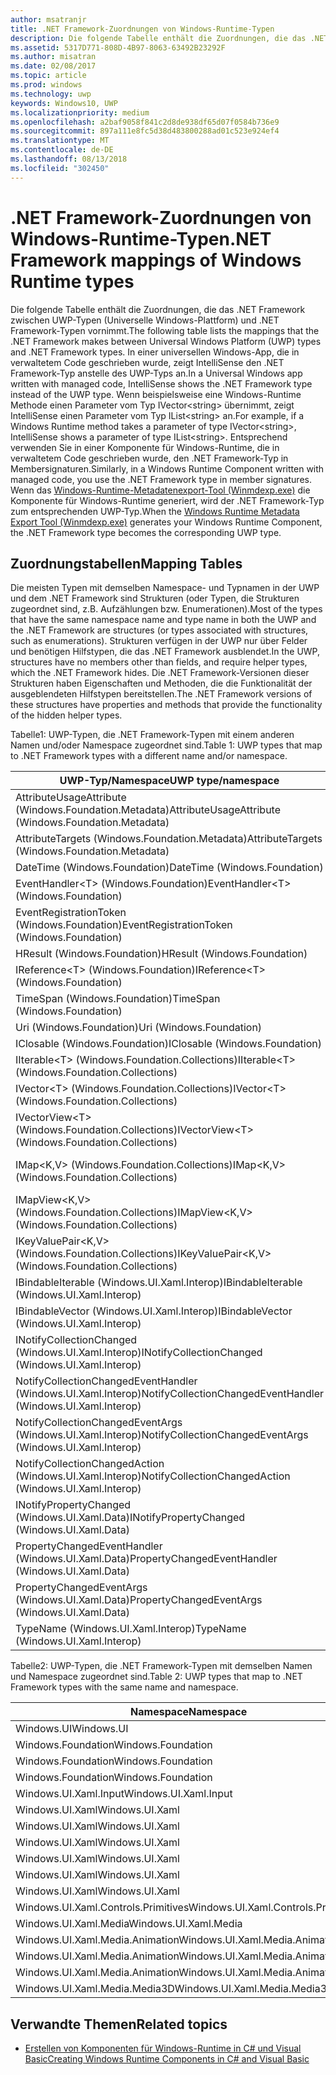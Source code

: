 ```yaml
---
author: msatranjr
title: .NET Framework-Zuordnungen von Windows-Runtime-Typen
description: Die folgende Tabelle enthält die Zuordnungen, die das .NET Framework zwischen UWP-Typen (Universelle Windows-Plattform) und .NET Framework-Typen vornimmt.
ms.assetid: 5317D771-808D-4B97-8063-63492B23292F
ms.author: misatran
ms.date: 02/08/2017
ms.topic: article
ms.prod: windows
ms.technology: uwp
keywords: Windows10, UWP
ms.localizationpriority: medium
ms.openlocfilehash: a2baf9058f841c2d8de938df65d07f0584b736e9
ms.sourcegitcommit: 897a111e8fc5d38d483800288ad01c523e924ef4
ms.translationtype: MT
ms.contentlocale: de-DE
ms.lasthandoff: 08/13/2018
ms.locfileid: "302450"
---
```

# <a name="net-framework-mappings-of-windows-runtime-types"></a><span data-ttu-id="bb7da-104">.NET Framework-Zuordnungen von Windows-Runtime-Typen</span><span class="sxs-lookup"><span data-stu-id="bb7da-104">.NET Framework mappings of Windows Runtime types</span></span>



<span data-ttu-id="bb7da-105">Die folgende Tabelle enthält die Zuordnungen, die das .NET Framework zwischen UWP-Typen (Universelle Windows-Plattform) und .NET Framework-Typen vornimmt.</span><span class="sxs-lookup"><span data-stu-id="bb7da-105">The following table lists the mappings that the .NET Framework makes between Universal Windows Platform (UWP) types and .NET Framework types.</span></span> <span data-ttu-id="bb7da-106">In einer universellen Windows-App, die in verwaltetem Code geschrieben wurde, zeigt IntelliSense den .NET Framework-Typ anstelle des UWP-Typs an.</span><span class="sxs-lookup"><span data-stu-id="bb7da-106">In a Universal Windows app written with managed code, IntelliSense shows the .NET Framework type instead of the UWP type.</span></span> <span data-ttu-id="bb7da-107">Wenn beispielsweise eine Windows-Runtime Methode einen Parameter vom Typ IVector&lt;string&gt; übernimmt, zeigt IntelliSense einen Parameter vom Typ IList&lt;string&gt; an.</span><span class="sxs-lookup"><span data-stu-id="bb7da-107">For example, if a Windows Runtime method takes a parameter of type IVector&lt;string&gt;, IntelliSense shows a parameter of type IList&lt;string&gt;.</span></span> <span data-ttu-id="bb7da-108">Entsprechend verwenden Sie in einer Komponente für Windows-Runtime, die in verwaltetem Code geschrieben wurde, den .NET Framework-Typ in Membersignaturen.</span><span class="sxs-lookup"><span data-stu-id="bb7da-108">Similarly, in a Windows Runtime Component written with managed code, you use the .NET Framework type in member signatures.</span></span> <span data-ttu-id="bb7da-109">Wenn das [Windows-Runtime-Metadatenexport-Tool (Winmdexp.exe)](https://msdn.microsoft.com/library/hh925576.aspx) die Komponente für Windows-Runtime generiert, wird der .NET Framework-Typ zum entsprechenden UWP-Typ.</span><span class="sxs-lookup"><span data-stu-id="bb7da-109">When the [Windows Runtime Metadata Export Tool (Winmdexp.exe)](https://msdn.microsoft.com/library/hh925576.aspx) generates your Windows Runtime Component, the .NET Framework type becomes the corresponding UWP type.</span></span>

## <a name="mapping-tables"></a><span data-ttu-id="bb7da-110">Zuordnungstabellen</span><span class="sxs-lookup"><span data-stu-id="bb7da-110">Mapping Tables</span></span>


<span data-ttu-id="bb7da-111">Die meisten Typen mit demselben Namespace- und Typnamen in der UWP und dem .NET Framework sind Strukturen (oder Typen, die Strukturen zugeordnet sind, z.B. Aufzählungen bzw. Enumerationen).</span><span class="sxs-lookup"><span data-stu-id="bb7da-111">Most of the types that have the same namespace name and type name in both the UWP and the .NET Framework are structures (or types associated with structures, such as enumerations).</span></span> <span data-ttu-id="bb7da-112">Strukturen verfügen in der UWP nur über Felder und benötigen Hilfstypen, die das .NET Framework ausblendet.</span><span class="sxs-lookup"><span data-stu-id="bb7da-112">In the UWP, structures have no members other than fields, and require helper types, which the .NET Framework hides.</span></span> <span data-ttu-id="bb7da-113">Die .NET Framework-Versionen dieser Strukturen haben Eigenschaften und Methoden, die die Funktionalität der ausgeblendeten Hilfstypen bereitstellen.</span><span class="sxs-lookup"><span data-stu-id="bb7da-113">The .NET Framework versions of these structures have properties and methods that provide the functionality of the hidden helper types.</span></span>

<span data-ttu-id="bb7da-114">Tabelle1: UWP-Typen, die .NET Framework-Typen mit einem anderen Namen und/oder Namespace zugeordnet sind.</span><span class="sxs-lookup"><span data-stu-id="bb7da-114">Table 1: UWP types that map to .NET Framework types with a different name and/or namespace.</span></span>

| <span data-ttu-id="bb7da-115">UWP-Typ/Namespace</span><span class="sxs-lookup"><span data-stu-id="bb7da-115">UWP type/namespace</span></span>                                            | <span data-ttu-id="bb7da-116">.NET Framework-Typ/Namespace</span><span class="sxs-lookup"><span data-stu-id="bb7da-116">.NET Framework type/namespace</span></span>                                          | <span data-ttu-id="bb7da-117">.NET Framework-Assembly</span><span class="sxs-lookup"><span data-stu-id="bb7da-117">.NET Framework assembly</span></span>                           |
|---------------------------------------------------------------|------------------------------------------------------------------------|---------------------------------------------------|
| <span data-ttu-id="bb7da-118">AttributeUsageAttribute (Windows.Foundation.Metadata)</span><span class="sxs-lookup"><span data-stu-id="bb7da-118">AttributeUsageAttribute (Windows.Foundation.Metadata)</span></span>         | <span data-ttu-id="bb7da-119">AttributeUsageAttribute (System)</span><span class="sxs-lookup"><span data-stu-id="bb7da-119">AttributeUsageAttribute (System)</span></span>                                       | <span data-ttu-id="bb7da-120">System.Runtime.dll</span><span class="sxs-lookup"><span data-stu-id="bb7da-120">System.Runtime.dll</span></span>                                |
| <span data-ttu-id="bb7da-121">AttributeTargets (Windows.Foundation.Metadata)</span><span class="sxs-lookup"><span data-stu-id="bb7da-121">AttributeTargets (Windows.Foundation.Metadata)</span></span>                | <span data-ttu-id="bb7da-122">AttributeTargets (System)</span><span class="sxs-lookup"><span data-stu-id="bb7da-122">AttributeTargets (System)</span></span>                                              | <span data-ttu-id="bb7da-123">System.Runtime.dll</span><span class="sxs-lookup"><span data-stu-id="bb7da-123">System.Runtime.dll</span></span>                                |
| <span data-ttu-id="bb7da-124">DateTime (Windows.Foundation)</span><span class="sxs-lookup"><span data-stu-id="bb7da-124">DateTime (Windows.Foundation)</span></span>                                 | <span data-ttu-id="bb7da-125">DateTimeOffset (System)</span><span class="sxs-lookup"><span data-stu-id="bb7da-125">DateTimeOffset (System)</span></span>                                                | <span data-ttu-id="bb7da-126">System.Runtime.dll</span><span class="sxs-lookup"><span data-stu-id="bb7da-126">System.Runtime.dll</span></span>                                |
| <span data-ttu-id="bb7da-127">EventHandler&lt;T&gt; (Windows.Foundation)</span><span class="sxs-lookup"><span data-stu-id="bb7da-127">EventHandler&lt;T&gt; (Windows.Foundation)</span></span>                    | <span data-ttu-id="bb7da-128">EventHandler&lt;T&gt; (System)</span><span class="sxs-lookup"><span data-stu-id="bb7da-128">EventHandler&lt;T&gt; (System)</span></span>                                         | <span data-ttu-id="bb7da-129">System.Runtime.dll</span><span class="sxs-lookup"><span data-stu-id="bb7da-129">System.Runtime.dll</span></span>                                |
| <span data-ttu-id="bb7da-130">EventRegistrationToken (Windows.Foundation)</span><span class="sxs-lookup"><span data-stu-id="bb7da-130">EventRegistrationToken (Windows.Foundation)</span></span>                   | <span data-ttu-id="bb7da-131">EventRegistrationToken (System.Runtime.InteropServices.WindowsRuntime)</span><span class="sxs-lookup"><span data-stu-id="bb7da-131">EventRegistrationToken (System.Runtime.InteropServices.WindowsRuntime)</span></span> | <span data-ttu-id="bb7da-132">System.Runtime.InteropServices.WindowsRuntime.dll</span><span class="sxs-lookup"><span data-stu-id="bb7da-132">System.Runtime.InteropServices.WindowsRuntime.dll</span></span> |
| <span data-ttu-id="bb7da-133">HResult (Windows.Foundation)</span><span class="sxs-lookup"><span data-stu-id="bb7da-133">HResult (Windows.Foundation)</span></span>                                  | <span data-ttu-id="bb7da-134">Exception (System)</span><span class="sxs-lookup"><span data-stu-id="bb7da-134">Exception (System)</span></span>                                                     | <span data-ttu-id="bb7da-135">System.Runtime.dll</span><span class="sxs-lookup"><span data-stu-id="bb7da-135">System.Runtime.dll</span></span>                                |
| <span data-ttu-id="bb7da-136">IReference&lt;T&gt; (Windows.Foundation)</span><span class="sxs-lookup"><span data-stu-id="bb7da-136">IReference&lt;T&gt; (Windows.Foundation)</span></span>                      | <span data-ttu-id="bb7da-137">Nullable&lt;T&gt; (System)</span><span class="sxs-lookup"><span data-stu-id="bb7da-137">Nullable&lt;T&gt; (System)</span></span>                                             | <span data-ttu-id="bb7da-138">System.Runtime.dll</span><span class="sxs-lookup"><span data-stu-id="bb7da-138">System.Runtime.dll</span></span>                                |
| <span data-ttu-id="bb7da-139">TimeSpan (Windows.Foundation)</span><span class="sxs-lookup"><span data-stu-id="bb7da-139">TimeSpan (Windows.Foundation)</span></span>                                 | <span data-ttu-id="bb7da-140">TimeSpan (System)</span><span class="sxs-lookup"><span data-stu-id="bb7da-140">TimeSpan (System)</span></span>                                                      | <span data-ttu-id="bb7da-141">System.Runtime.dll</span><span class="sxs-lookup"><span data-stu-id="bb7da-141">System.Runtime.dll</span></span>                                |
| <span data-ttu-id="bb7da-142">Uri (Windows.Foundation)</span><span class="sxs-lookup"><span data-stu-id="bb7da-142">Uri (Windows.Foundation)</span></span>                                      | <span data-ttu-id="bb7da-143">Uri (System)</span><span class="sxs-lookup"><span data-stu-id="bb7da-143">Uri (System)</span></span>                                                           | <span data-ttu-id="bb7da-144">System.Runtime.dll</span><span class="sxs-lookup"><span data-stu-id="bb7da-144">System.Runtime.dll</span></span>                                |
| <span data-ttu-id="bb7da-145">IClosable (Windows.Foundation)</span><span class="sxs-lookup"><span data-stu-id="bb7da-145">IClosable (Windows.Foundation)</span></span>                                | <span data-ttu-id="bb7da-146">IDisposable (System)</span><span class="sxs-lookup"><span data-stu-id="bb7da-146">IDisposable (System)</span></span>                                                   | <span data-ttu-id="bb7da-147">System.Runtime.dll</span><span class="sxs-lookup"><span data-stu-id="bb7da-147">System.Runtime.dll</span></span>                                |
| <span data-ttu-id="bb7da-148">IIterable&lt;T&gt; (Windows.Foundation.Collections)</span><span class="sxs-lookup"><span data-stu-id="bb7da-148">IIterable&lt;T&gt; (Windows.Foundation.Collections)</span></span>           | <span data-ttu-id="bb7da-149">IEnumerable&lt;T&gt; (System.Collections.Generic)</span><span class="sxs-lookup"><span data-stu-id="bb7da-149">IEnumerable&lt;T&gt; (System.Collections.Generic)</span></span>                      | <span data-ttu-id="bb7da-150">System.Runtime.dll</span><span class="sxs-lookup"><span data-stu-id="bb7da-150">System.Runtime.dll</span></span>                                |
| <span data-ttu-id="bb7da-151">IVector&lt;T&gt; (Windows.Foundation.Collections)</span><span class="sxs-lookup"><span data-stu-id="bb7da-151">IVector&lt;T&gt; (Windows.Foundation.Collections)</span></span>             | <span data-ttu-id="bb7da-152">IList&lt;T&gt; (System.Collections.Generic)</span><span class="sxs-lookup"><span data-stu-id="bb7da-152">IList&lt;T&gt; (System.Collections.Generic)</span></span>                            | <span data-ttu-id="bb7da-153">System.Runtime.dll</span><span class="sxs-lookup"><span data-stu-id="bb7da-153">System.Runtime.dll</span></span>                                |
| <span data-ttu-id="bb7da-154">IVectorView&lt;T&gt; (Windows.Foundation.Collections)</span><span class="sxs-lookup"><span data-stu-id="bb7da-154">IVectorView&lt;T&gt; (Windows.Foundation.Collections)</span></span>         | <span data-ttu-id="bb7da-155">IReadOnlyList&lt;T&gt; (System.Collections.Generic)</span><span class="sxs-lookup"><span data-stu-id="bb7da-155">IReadOnlyList&lt;T&gt; (System.Collections.Generic)</span></span>                    | <span data-ttu-id="bb7da-156">System.Runtime.dll</span><span class="sxs-lookup"><span data-stu-id="bb7da-156">System.Runtime.dll</span></span>                                |
| <span data-ttu-id="bb7da-157">IMap&lt;K,V&gt; (Windows.Foundation.Collections)</span><span class="sxs-lookup"><span data-stu-id="bb7da-157">IMap&lt;K,V&gt; (Windows.Foundation.Collections)</span></span>              | <span data-ttu-id="bb7da-158">IDictionary&lt;TKey,TValue&gt; (System.Collections.Generic)</span><span class="sxs-lookup"><span data-stu-id="bb7da-158">IDictionary&lt;TKey,TValue&gt; (System.Collections.Generic)</span></span>            | <span data-ttu-id="bb7da-159">System.Runtime.dll</span><span class="sxs-lookup"><span data-stu-id="bb7da-159">System.Runtime.dll</span></span>                                |
| <span data-ttu-id="bb7da-160">IMapView&lt;K,V&gt; (Windows.Foundation.Collections)</span><span class="sxs-lookup"><span data-stu-id="bb7da-160">IMapView&lt;K,V&gt; (Windows.Foundation.Collections)</span></span>          | <span data-ttu-id="bb7da-161">IReadOnlyDictionary&lt;TKey,TValue&gt; (System.Collections.Generic)</span><span class="sxs-lookup"><span data-stu-id="bb7da-161">IReadOnlyDictionary&lt;TKey,TValue&gt; (System.Collections.Generic)</span></span>    | <span data-ttu-id="bb7da-162">System.Runtime.dll</span><span class="sxs-lookup"><span data-stu-id="bb7da-162">System.Runtime.dll</span></span>                                |
| <span data-ttu-id="bb7da-163">IKeyValuePair&lt;K,V&gt; (Windows.Foundation.Collections)</span><span class="sxs-lookup"><span data-stu-id="bb7da-163">IKeyValuePair&lt;K,V&gt; (Windows.Foundation.Collections)</span></span>     | <span data-ttu-id="bb7da-164">KeyValuePair&lt;TKey,TValue&gt; (System.Collections.Generic)</span><span class="sxs-lookup"><span data-stu-id="bb7da-164">KeyValuePair&lt;TKey,TValue&gt; (System.Collections.Generic)</span></span>           | <span data-ttu-id="bb7da-165">System.Runtime.dll</span><span class="sxs-lookup"><span data-stu-id="bb7da-165">System.Runtime.dll</span></span>                                |
| <span data-ttu-id="bb7da-166">IBindableIterable (Windows.UI.Xaml.Interop)</span><span class="sxs-lookup"><span data-stu-id="bb7da-166">IBindableIterable (Windows.UI.Xaml.Interop)</span></span>                   | <span data-ttu-id="bb7da-167">IEnumerable (System.Collections)</span><span class="sxs-lookup"><span data-stu-id="bb7da-167">IEnumerable (System.Collections)</span></span>                                       | <span data-ttu-id="bb7da-168">System.Runtime.dll</span><span class="sxs-lookup"><span data-stu-id="bb7da-168">System.Runtime.dll</span></span>                                |
| <span data-ttu-id="bb7da-169">IBindableVector (Windows.UI.Xaml.Interop)</span><span class="sxs-lookup"><span data-stu-id="bb7da-169">IBindableVector (Windows.UI.Xaml.Interop)</span></span>                     | <span data-ttu-id="bb7da-170">IList (System.Collections)</span><span class="sxs-lookup"><span data-stu-id="bb7da-170">IList (System.Collections)</span></span>                                             | <span data-ttu-id="bb7da-171">System.Runtime.dll</span><span class="sxs-lookup"><span data-stu-id="bb7da-171">System.Runtime.dll</span></span>                                |
| <span data-ttu-id="bb7da-172">INotifyCollectionChanged (Windows.UI.Xaml.Interop)</span><span class="sxs-lookup"><span data-stu-id="bb7da-172">INotifyCollectionChanged (Windows.UI.Xaml.Interop)</span></span>            | <span data-ttu-id="bb7da-173">INotifyCollectionChanged (System.Collections.Specialized)</span><span class="sxs-lookup"><span data-stu-id="bb7da-173">INotifyCollectionChanged (System.Collections.Specialized)</span></span>              | <span data-ttu-id="bb7da-174">System.ObjectModel.dll</span><span class="sxs-lookup"><span data-stu-id="bb7da-174">System.ObjectModel.dll</span></span>                            |
| <span data-ttu-id="bb7da-175">NotifyCollectionChangedEventHandler (Windows.UI.Xaml.Interop)</span><span class="sxs-lookup"><span data-stu-id="bb7da-175">NotifyCollectionChangedEventHandler (Windows.UI.Xaml.Interop)</span></span> | <span data-ttu-id="bb7da-176">NotifyCollectionChangedEventHandler (System.Collections.Specialized)</span><span class="sxs-lookup"><span data-stu-id="bb7da-176">NotifyCollectionChangedEventHandler (System.Collections.Specialized)</span></span>   | <span data-ttu-id="bb7da-177">System.ObjectModel.dll</span><span class="sxs-lookup"><span data-stu-id="bb7da-177">System.ObjectModel.dll</span></span>                            |
| <span data-ttu-id="bb7da-178">NotifyCollectionChangedEventArgs (Windows.UI.Xaml.Interop)</span><span class="sxs-lookup"><span data-stu-id="bb7da-178">NotifyCollectionChangedEventArgs (Windows.UI.Xaml.Interop)</span></span>    | <span data-ttu-id="bb7da-179">NotifyCollectionChangedEventArgs (System.Collections.Specialized)</span><span class="sxs-lookup"><span data-stu-id="bb7da-179">NotifyCollectionChangedEventArgs (System.Collections.Specialized)</span></span>      | <span data-ttu-id="bb7da-180">System.ObjectModel.dll</span><span class="sxs-lookup"><span data-stu-id="bb7da-180">System.ObjectModel.dll</span></span>                            |
| <span data-ttu-id="bb7da-181">NotifyCollectionChangedAction (Windows.UI.Xaml.Interop)</span><span class="sxs-lookup"><span data-stu-id="bb7da-181">NotifyCollectionChangedAction (Windows.UI.Xaml.Interop)</span></span>       | <span data-ttu-id="bb7da-182">NotifyCollectionChangedAction (System.Collections.Specialized)</span><span class="sxs-lookup"><span data-stu-id="bb7da-182">NotifyCollectionChangedAction (System.Collections.Specialized)</span></span>         | <span data-ttu-id="bb7da-183">System.ObjectModel.dll</span><span class="sxs-lookup"><span data-stu-id="bb7da-183">System.ObjectModel.dll</span></span>                            |
| <span data-ttu-id="bb7da-184">INotifyPropertyChanged (Windows.UI.Xaml.Data)</span><span class="sxs-lookup"><span data-stu-id="bb7da-184">INotifyPropertyChanged (Windows.UI.Xaml.Data)</span></span>                 | <span data-ttu-id="bb7da-185">INotifyPropertyChanged (System.ComponentModel)</span><span class="sxs-lookup"><span data-stu-id="bb7da-185">INotifyPropertyChanged (System.ComponentModel)</span></span>                         | <span data-ttu-id="bb7da-186">System.ObjectModel.dll</span><span class="sxs-lookup"><span data-stu-id="bb7da-186">System.ObjectModel.dll</span></span>                            |
| <span data-ttu-id="bb7da-187">PropertyChangedEventHandler (Windows.UI.Xaml.Data)</span><span class="sxs-lookup"><span data-stu-id="bb7da-187">PropertyChangedEventHandler (Windows.UI.Xaml.Data)</span></span>            | <span data-ttu-id="bb7da-188">PropertyChangedEventHandler (System.ComponentModel)</span><span class="sxs-lookup"><span data-stu-id="bb7da-188">PropertyChangedEventHandler (System.ComponentModel)</span></span>                    | <span data-ttu-id="bb7da-189">System.ObjectModel.dll</span><span class="sxs-lookup"><span data-stu-id="bb7da-189">System.ObjectModel.dll</span></span>                            |
| <span data-ttu-id="bb7da-190">PropertyChangedEventArgs (Windows.UI.Xaml.Data)</span><span class="sxs-lookup"><span data-stu-id="bb7da-190">PropertyChangedEventArgs (Windows.UI.Xaml.Data)</span></span>               | <span data-ttu-id="bb7da-191">PropertyChangedEventArgs (System.ComponentModel)</span><span class="sxs-lookup"><span data-stu-id="bb7da-191">PropertyChangedEventArgs (System.ComponentModel)</span></span>                       | <span data-ttu-id="bb7da-192">System.ObjectModel.dll</span><span class="sxs-lookup"><span data-stu-id="bb7da-192">System.ObjectModel.dll</span></span>                            |
| <span data-ttu-id="bb7da-193">TypeName (Windows.UI.Xaml.Interop)</span><span class="sxs-lookup"><span data-stu-id="bb7da-193">TypeName (Windows.UI.Xaml.Interop)</span></span>                            | <span data-ttu-id="bb7da-194">Type (System)</span><span class="sxs-lookup"><span data-stu-id="bb7da-194">Type (System)</span></span>                                                          | <span data-ttu-id="bb7da-195">System.Runtime.dll</span><span class="sxs-lookup"><span data-stu-id="bb7da-195">System.Runtime.dll</span></span>                                |

 

<span data-ttu-id="bb7da-196">Tabelle2: UWP-Typen, die .NET Framework-Typen mit demselben Namen und Namespace zugeordnet sind.</span><span class="sxs-lookup"><span data-stu-id="bb7da-196">Table 2: UWP types that map to .NET Framework types with the same name and namespace.</span></span>

| <span data-ttu-id="bb7da-197">Namespace</span><span class="sxs-lookup"><span data-stu-id="bb7da-197">Namespace</span></span>                           | <span data-ttu-id="bb7da-198">Typ</span><span class="sxs-lookup"><span data-stu-id="bb7da-198">Type</span></span>               | <span data-ttu-id="bb7da-199">.NET Framework-Assembly</span><span class="sxs-lookup"><span data-stu-id="bb7da-199">.NET Framework assembly</span></span>                   |
|-------------------------------------|--------------------|-------------------------------------------|
| <span data-ttu-id="bb7da-200">Windows.UI</span><span class="sxs-lookup"><span data-stu-id="bb7da-200">Windows.UI</span></span>                          | <span data-ttu-id="bb7da-201">Color</span><span class="sxs-lookup"><span data-stu-id="bb7da-201">Color</span></span>              | <span data-ttu-id="bb7da-202">System.Runtime.WindowsRuntime.dll</span><span class="sxs-lookup"><span data-stu-id="bb7da-202">System.Runtime.WindowsRuntime.dll</span></span>         |
| <span data-ttu-id="bb7da-203">Windows.Foundation</span><span class="sxs-lookup"><span data-stu-id="bb7da-203">Windows.Foundation</span></span>                  | <span data-ttu-id="bb7da-204">Point</span><span class="sxs-lookup"><span data-stu-id="bb7da-204">Point</span></span>              | <span data-ttu-id="bb7da-205">System.Runtime.WindowsRuntime.dll</span><span class="sxs-lookup"><span data-stu-id="bb7da-205">System.Runtime.WindowsRuntime.dll</span></span>         |
| <span data-ttu-id="bb7da-206">Windows.Foundation</span><span class="sxs-lookup"><span data-stu-id="bb7da-206">Windows.Foundation</span></span>                  | <span data-ttu-id="bb7da-207">Rect</span><span class="sxs-lookup"><span data-stu-id="bb7da-207">Rect</span></span>               | <span data-ttu-id="bb7da-208">System.Runtime.WindowsRuntime.dll</span><span class="sxs-lookup"><span data-stu-id="bb7da-208">System.Runtime.WindowsRuntime.dll</span></span>         |
| <span data-ttu-id="bb7da-209">Windows.Foundation</span><span class="sxs-lookup"><span data-stu-id="bb7da-209">Windows.Foundation</span></span>                  | <span data-ttu-id="bb7da-210">Size</span><span class="sxs-lookup"><span data-stu-id="bb7da-210">Size</span></span>               | <span data-ttu-id="bb7da-211">System.Runtime.WindowsRuntime.dll</span><span class="sxs-lookup"><span data-stu-id="bb7da-211">System.Runtime.WindowsRuntime.dll</span></span>         |
| <span data-ttu-id="bb7da-212">Windows.UI.Xaml.Input</span><span class="sxs-lookup"><span data-stu-id="bb7da-212">Windows.UI.Xaml.Input</span></span>               | <span data-ttu-id="bb7da-213">ICommand</span><span class="sxs-lookup"><span data-stu-id="bb7da-213">ICommand</span></span>           | <span data-ttu-id="bb7da-214">System.ObjectModel.dll</span><span class="sxs-lookup"><span data-stu-id="bb7da-214">System.ObjectModel.dll</span></span>                    |
| <span data-ttu-id="bb7da-215">Windows.UI.Xaml</span><span class="sxs-lookup"><span data-stu-id="bb7da-215">Windows.UI.Xaml</span></span>                     | <span data-ttu-id="bb7da-216">CornerRadius</span><span class="sxs-lookup"><span data-stu-id="bb7da-216">CornerRadius</span></span>       | <span data-ttu-id="bb7da-217">System.Runtime.WindowsRuntime.UI.Xaml.dll</span><span class="sxs-lookup"><span data-stu-id="bb7da-217">System.Runtime.WindowsRuntime.UI.Xaml.dll</span></span> |
| <span data-ttu-id="bb7da-218">Windows.UI.Xaml</span><span class="sxs-lookup"><span data-stu-id="bb7da-218">Windows.UI.Xaml</span></span>                     | <span data-ttu-id="bb7da-219">Duration</span><span class="sxs-lookup"><span data-stu-id="bb7da-219">Duration</span></span>           | <span data-ttu-id="bb7da-220">System.Runtime.WindowsRuntime.UI.Xaml.dll</span><span class="sxs-lookup"><span data-stu-id="bb7da-220">System.Runtime.WindowsRuntime.UI.Xaml.dll</span></span> |
| <span data-ttu-id="bb7da-221">Windows.UI.Xaml</span><span class="sxs-lookup"><span data-stu-id="bb7da-221">Windows.UI.Xaml</span></span>                     | <span data-ttu-id="bb7da-222">DurationTyp</span><span class="sxs-lookup"><span data-stu-id="bb7da-222">DurationType</span></span>       | <span data-ttu-id="bb7da-223">System.Runtime.WindowsRuntime.UI.Xaml.dll</span><span class="sxs-lookup"><span data-stu-id="bb7da-223">System.Runtime.WindowsRuntime.UI.Xaml.dll</span></span> |
| <span data-ttu-id="bb7da-224">Windows.UI.Xaml</span><span class="sxs-lookup"><span data-stu-id="bb7da-224">Windows.UI.Xaml</span></span>                     | <span data-ttu-id="bb7da-225">GridLength</span><span class="sxs-lookup"><span data-stu-id="bb7da-225">GridLength</span></span>         | <span data-ttu-id="bb7da-226">System.Runtime.WindowsRuntime.UI.Xaml.dll</span><span class="sxs-lookup"><span data-stu-id="bb7da-226">System.Runtime.WindowsRuntime.UI.Xaml.dll</span></span> |
| <span data-ttu-id="bb7da-227">Windows.UI.Xaml</span><span class="sxs-lookup"><span data-stu-id="bb7da-227">Windows.UI.Xaml</span></span>                     | <span data-ttu-id="bb7da-228">GridUnitType</span><span class="sxs-lookup"><span data-stu-id="bb7da-228">GridUnitType</span></span>       | <span data-ttu-id="bb7da-229">System.Runtime.WindowsRuntime.UI.Xaml.dll</span><span class="sxs-lookup"><span data-stu-id="bb7da-229">System.Runtime.WindowsRuntime.UI.Xaml.dll</span></span> |
| <span data-ttu-id="bb7da-230">Windows.UI.Xaml</span><span class="sxs-lookup"><span data-stu-id="bb7da-230">Windows.UI.Xaml</span></span>                     | <span data-ttu-id="bb7da-231">Thickness</span><span class="sxs-lookup"><span data-stu-id="bb7da-231">Thickness</span></span>          | <span data-ttu-id="bb7da-232">System.Runtime.WindowsRuntime.UI.Xaml.dll</span><span class="sxs-lookup"><span data-stu-id="bb7da-232">System.Runtime.WindowsRuntime.UI.Xaml.dll</span></span> |
| <span data-ttu-id="bb7da-233">Windows.UI.Xaml.Controls.Primitives</span><span class="sxs-lookup"><span data-stu-id="bb7da-233">Windows.UI.Xaml.Controls.Primitives</span></span> | <span data-ttu-id="bb7da-234">GeneratorPosition</span><span class="sxs-lookup"><span data-stu-id="bb7da-234">GeneratorPosition</span></span>  | <span data-ttu-id="bb7da-235">System.Runtime.WindowsRuntime.UI.Xaml.dll</span><span class="sxs-lookup"><span data-stu-id="bb7da-235">System.Runtime.WindowsRuntime.UI.Xaml.dll</span></span> |
| <span data-ttu-id="bb7da-236">Windows.UI.Xaml.Media</span><span class="sxs-lookup"><span data-stu-id="bb7da-236">Windows.UI.Xaml.Media</span></span>               | <span data-ttu-id="bb7da-237">Matrix</span><span class="sxs-lookup"><span data-stu-id="bb7da-237">Matrix</span></span>             | <span data-ttu-id="bb7da-238">System.Runtime.WindowsRuntime.UI.Xaml.dll</span><span class="sxs-lookup"><span data-stu-id="bb7da-238">System.Runtime.WindowsRuntime.UI.Xaml.dll</span></span> |
| <span data-ttu-id="bb7da-239">Windows.UI.Xaml.Media.Animation</span><span class="sxs-lookup"><span data-stu-id="bb7da-239">Windows.UI.Xaml.Media.Animation</span></span>     | <span data-ttu-id="bb7da-240">KeyTime</span><span class="sxs-lookup"><span data-stu-id="bb7da-240">KeyTime</span></span>            | <span data-ttu-id="bb7da-241">System.Runtime.WindowsRuntime.UI.Xaml.dll</span><span class="sxs-lookup"><span data-stu-id="bb7da-241">System.Runtime.WindowsRuntime.UI.Xaml.dll</span></span> |
| <span data-ttu-id="bb7da-242">Windows.UI.Xaml.Media.Animation</span><span class="sxs-lookup"><span data-stu-id="bb7da-242">Windows.UI.Xaml.Media.Animation</span></span>     | <span data-ttu-id="bb7da-243">RepeatBehavior</span><span class="sxs-lookup"><span data-stu-id="bb7da-243">RepeatBehavior</span></span>     | <span data-ttu-id="bb7da-244">System.Runtime.WindowsRuntime.UI.Xaml.dll</span><span class="sxs-lookup"><span data-stu-id="bb7da-244">System.Runtime.WindowsRuntime.UI.Xaml.dll</span></span> |
| <span data-ttu-id="bb7da-245">Windows.UI.Xaml.Media.Animation</span><span class="sxs-lookup"><span data-stu-id="bb7da-245">Windows.UI.Xaml.Media.Animation</span></span>     | <span data-ttu-id="bb7da-246">RepeatBehaviorTyp</span><span class="sxs-lookup"><span data-stu-id="bb7da-246">RepeatBehaviorType</span></span> | <span data-ttu-id="bb7da-247">System.Runtime.WindowsRuntime.UI.Xaml.dll</span><span class="sxs-lookup"><span data-stu-id="bb7da-247">System.Runtime.WindowsRuntime.UI.Xaml.dll</span></span> |
| <span data-ttu-id="bb7da-248">Windows.UI.Xaml.Media.Media3D</span><span class="sxs-lookup"><span data-stu-id="bb7da-248">Windows.UI.Xaml.Media.Media3D</span></span>       | <span data-ttu-id="bb7da-249">Matrix3D</span><span class="sxs-lookup"><span data-stu-id="bb7da-249">Matrix3D</span></span>           | <span data-ttu-id="bb7da-250">System.Runtime.WindowsRuntime.UI.Xaml.dll</span><span class="sxs-lookup"><span data-stu-id="bb7da-250">System.Runtime.WindowsRuntime.UI.Xaml.dll</span></span> |

 

## <a name="related-topics"></a><span data-ttu-id="bb7da-251">Verwandte Themen</span><span class="sxs-lookup"><span data-stu-id="bb7da-251">Related topics</span></span>

* [<span data-ttu-id="bb7da-252">Erstellen von Komponenten für Windows-Runtime in C# und Visual Basic</span><span class="sxs-lookup"><span data-stu-id="bb7da-252">Creating Windows Runtime Components in C# and Visual Basic</span></span>](creating-windows-runtime-components-in-csharp-and-visual-basic.md)
